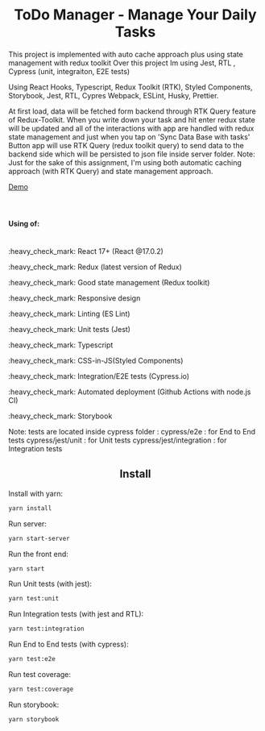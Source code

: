 <div>

  <h1 align="center">ToDo Manager - Manage Your Daily Tasks </h1>
  <p>
    This project is implemented with auto cache approach plus using state management with redux toolkit
    Over this project  Im using Jest, RTL , Cypress (unit, integraiton, E2E tests)
  </p>
  <p>
        Using React Hooks, Typescript, Redux Toolkit (RTK), Styled Components, Storybook, Jest, RTL, Cypres
        Webpack, ESLint, Husky, Prettier.

  </p>
  <p>
    At first load, data will be fetched form backend through RTK Query feature of Redux-Toolkit.
    When you write down your task and hit enter redux state will be updated and all of the interactions with app are handled with redux state management and just when you tap on 'Sync Data Base with tasks' Button app will use RTK Query (redux toolkit query) to send data to the backend side which will be persisted to json file inside server folder.
    Note: Just for the sake of this assignment, I'm using both automatic caching approach (with RTK Query) and state management approach.
  </P>
  <a href="https://mahyarek.site">Demo</a>

  <div style="margin-top:3.5rem;">
    <strong style="display:inline-block;margin-bottom: 1.5rem;">Using of:</strong>
    <p> :heavy_check_mark: React 17+ (React @17.0.2) </p>
    <p> :heavy_check_mark: Redux (latest version of Redux) </p>
    <p> :heavy_check_mark: Good state management (Redux toolkit) </p>
    <p> :heavy_check_mark: Responsive design </p>
    <p> :heavy_check_mark: Linting (ES Lint) </p>
    <p> :heavy_check_mark: Unit tests (Jest) </p>
    <p> :heavy_check_mark: Typescript </p>
    <p> :heavy_check_mark: CSS-in-JS(Styled Components) </p>
    <p> :heavy_check_mark: Integration/E2E tests (Cypress.io) </p>
    <p> :heavy_check_mark: Automated deployment (Github Actions with node.js CI) </p>
    <p> :heavy_check_mark: Storybook </p>

  </div>
</div>

<p>
  Note: tests are located inside cypress folder :
  cypress/e2e : for End to End tests
  cypress/jest/unit : for Unit tests
  cypress/jest/integration : for Integration tests
</p>

<h2 align="center">Install</h2>

Install with yarn:

```bash
yarn install
```

Run server:

```bash
yarn start-server
```

Run the front end:

```bash
yarn start
```

Run Unit tests (with jest):

```bash
yarn test:unit
```

Run Integration tests (with jest and RTL):

```bash
yarn test:integration
```

Run End to End tests (with cypress):

```bash
yarn test:e2e
```

Run test coverage:

```bash
yarn test:coverage
```

Run storybook:

```bash
yarn storybook
```
